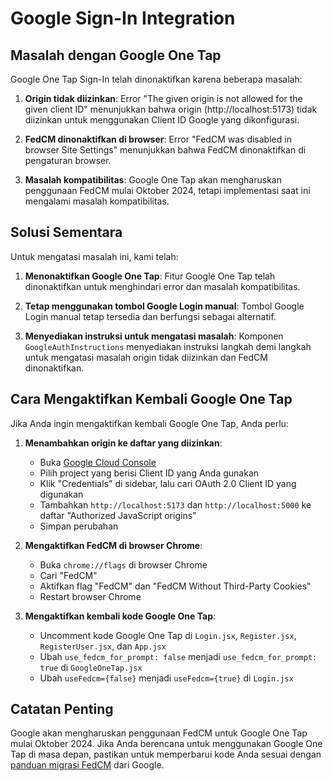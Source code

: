 # Google Sign-In Integration

## Masalah dengan Google One Tap

Google One Tap Sign-In telah dinonaktifkan karena beberapa masalah:

1. **Origin tidak diizinkan**: Error "The given origin is not allowed for the given client ID" menunjukkan bahwa origin (http://localhost:5173) tidak diizinkan untuk menggunakan Client ID Google yang dikonfigurasi.

2. **FedCM dinonaktifkan di browser**: Error "FedCM was disabled in browser Site Settings" menunjukkan bahwa FedCM dinonaktifkan di pengaturan browser.

3. **Masalah kompatibilitas**: Google One Tap akan mengharuskan penggunaan FedCM mulai Oktober 2024, tetapi implementasi saat ini mengalami masalah kompatibilitas.

## Solusi Sementara

Untuk mengatasi masalah ini, kami telah:

1. **Menonaktifkan Google One Tap**: Fitur Google One Tap telah dinonaktifkan untuk menghindari error dan masalah kompatibilitas.

2. **Tetap menggunakan tombol Google Login manual**: Tombol Google Login manual tetap tersedia dan berfungsi sebagai alternatif.

3. **Menyediakan instruksi untuk mengatasi masalah**: Komponen `GoogleAuthInstructions` menyediakan instruksi langkah demi langkah untuk mengatasi masalah origin tidak diizinkan dan FedCM dinonaktifkan.

## Cara Mengaktifkan Kembali Google One Tap

Jika Anda ingin mengaktifkan kembali Google One Tap, Anda perlu:

1. **Menambahkan origin ke daftar yang diizinkan**:
   - Buka [Google Cloud Console](https://console.cloud.google.com/apis/credentials)
   - Pilih project yang berisi Client ID yang Anda gunakan
   - Klik "Credentials" di sidebar, lalu cari OAuth 2.0 Client ID yang digunakan
   - Tambahkan `http://localhost:5173` dan `http://localhost:5000` ke daftar "Authorized JavaScript origins"
   - Simpan perubahan

2. **Mengaktifkan FedCM di browser Chrome**:
   - Buka `chrome://flags` di browser Chrome
   - Cari "FedCM"
   - Aktifkan flag "FedCM" dan "FedCM Without Third-Party Cookies"
   - Restart browser Chrome

3. **Mengaktifkan kembali kode Google One Tap**:
   - Uncomment kode Google One Tap di `Login.jsx`, `Register.jsx`, `RegisterUser.jsx`, dan `App.jsx`
   - Ubah `use_fedcm_for_prompt: false` menjadi `use_fedcm_for_prompt: true` di `GoogleOneTap.jsx`
   - Ubah `useFedcm={false}` menjadi `useFedcm={true}` di `Login.jsx`

## Catatan Penting

Google akan mengharuskan penggunaan FedCM untuk Google One Tap mulai Oktober 2024. Jika Anda berencana untuk menggunakan Google One Tap di masa depan, pastikan untuk memperbarui kode Anda sesuai dengan [panduan migrasi FedCM](https://developers.google.com/identity/gsi/web/guides/fedcm-migration) dari Google.

